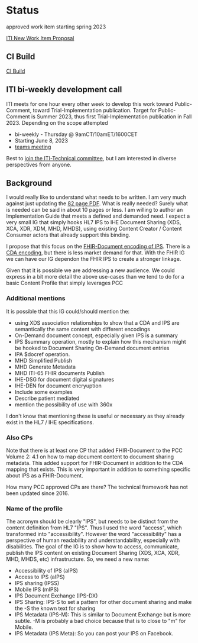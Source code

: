 # Status

approved work item starting spring 2023

[ITI New Work Item Proposal](https://github.com/IHE/IT-Infrastructure/issues/197)

## CI Build

[CI Build](http://build.fhir.org/ig/IHE/ITI.aIPS/branches/master/index.html)

## ITI bi-weekly development call

ITI meets for one hour every other week to develop this work toward Public-Comment, toward Trial-Implementation publication. Target for Public-Comment is Summer 2023, thus first Trial-Implementation publication in Fall 2023. Depending on the scope attempted

- bi-weekly - Thursday @ 9amCT/10amET/1600CET
- Starting June 8, 2023
- [teams meeting](https://teams.microsoft.com/l/meetup-join/19%3ameeting_NDUyNmZlYWYtODMwMi00NzFiLTg0NGMtN2UwYTVhMjZkZThj%40thread.v2/0?context=%7b%22Tid%22%3a%2202a9376b-a4f9-4a63-a240-52c43ebf9a89%22%2c%22Oid%22%3a%226459fea4-110a-4d17-85f0-00587211a0c0%22%7d)

Best to [join the ITI-Technical committee](https://www.ihe.net/ihe_domains/it_infrastructure/), but I am interested in diverse perspectives from anyone.

## Background

I would really like to understand what needs to be written. I am very much against just updating the [82 page PDF](https://www.ihe.net/uploadedFiles/Documents/PCC/IHE_PCC_Suppl_IPS.pdf). What is really needed? Surely what is needed can be said in about 10 pages or less.  I am willing to author an Implementation Guide that meets a defined and demanded need.  I expect a very small IG that simply hooks HL7 IPS to IHE Document Sharing (XDS, XCA, XDR, XDM, MHD, MHDS), using existing Content Creator / Content Consumer actors that already support this binding.

I propose that this focus on the [FHIR-Document encoding of IPS](http://hl7.org/fhir/uv/ips/). There is a [CDA encoding](https://art-decor.org/art-decor/decor-project--hl7ips-), but there is less market demand for that. With the FHIR IG we can have our IG dependon the FHIR IPS to create a stronger linkage.

Given that it is possible we are addressing a new audience. We could express in a bit more detail the above use-cases than we tend to do for a basic Content Profile that simply leverages PCC

### Additional mentions

It is possible that this IG could/should mention the:

- using XDS association relationships to show that a CDA and IPS are semantically the same content with different encodings
- On-Demand document concept, especially given IPS is a summary
- IPS $summary operation, mostly to explain how this mechanism might be hooked to Document Sharing On-Demand document entries
- IPA $docref operation.
- MHD Simplified Publish
- MHD Generate Metadata
- MHD ITI-65 FHIR documents Publish
- IHE-DSG for document digital signatures
- IHE-DEN for document encryuption
- Include some examples
- Describe patient mediated
- mention the possibility of use with 360x

I don't know that mentioning these is useful or necessary as they already exist in the HL7 / IHE specifications.

### Also CPs

Note that there is at least one CP that added FHIR-Document to the PCC Volume 2: 4.1 on how to map document content to document sharing metadata. This added support for FHIR-Document in addition to the CDA mapping that exists. This is very important in addition to something specific about IPS as a FHIR-Document.

How many PCC approved CPs are there? The technical framework has not been updated since 2016.

### Name of the profile

The acronym should be clearly "IPS", but needs to be distinct from the content definition from HL7 "IPS". Thus I used the word "access", which transformed into "accessibility". However the word "accessibility" has a perspective of human readability and understandability, especially with disabilities. The goal of the IG is to show how to access, communicate, publish the IPS content on existing Document Sharing (XDS, XCA, XDR, MHD, MHDS, etc) infrastructure. So, we need a new name:

- Accessibility of IPS (aIPS)
- Access to IPS (aIPS)
- IPS sharing (IPSS)
- Mobile IPS (mIPS)
- IPS Document Exchange (IPS-DX)
- IPS Sharing: IPS-S to set a pattern for other document sharing and make the -S the known text for sharing
- IPS Metadata (IPS-M): This is similar to Document Exchange but is more subtle. -M is probably a bad choice because that is to close to "m" for Mobile.
- IPS Metadata (IPS Meta): So you can post your IPS on Facebook.

